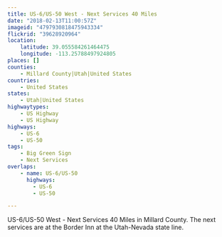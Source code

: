 ```yaml
---
title: US-6/US-50 West - Next Services 40 Miles
date: "2018-02-13T11:00:57Z"
imageid: "4797930818475943334"
flickrid: "39628920964"
location:
    latitude: 39.055584261464475
    longitude: -113.25788497924805
places: []
counties:
    - Millard County|Utah|United States
countries:
    - United States
states:
    - Utah|United States
highwaytypes:
    - US Highway
    - US Highway
highways:
    - US-6
    - US-50
tags:
    - Big Green Sign
    - Next Services
overlaps:
    - name: US-6/US-50
      highways:
        - US-6
        - US-50

---
```

US-6/US-50 West - Next Services 40 Miles in Millard County.  The next services are at the Border Inn at the Utah-Nevada state line.